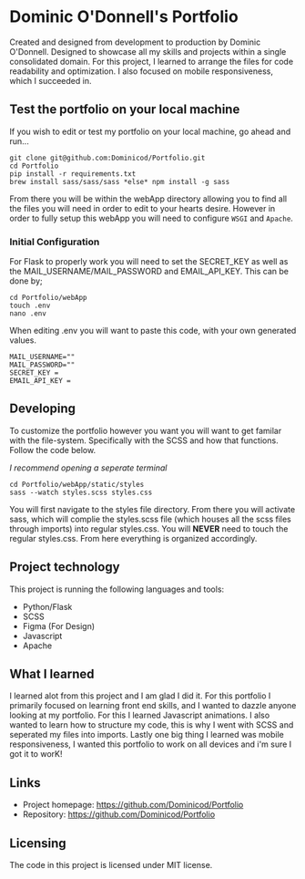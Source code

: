 # Dominic O'Donnell's Portfolio

Created and designed from development to production by Dominic O'Donnell. 
Designed to showcase all my skills and projects within a single consolidated domain. 
For this project, I learned to arrange the files for code readability and optimization. 
I also focused on mobile responsiveness, which I succeeded in.

## Test the portfolio on your local machine

If you wish to edit or test my portfolio on your local machine, go ahead and run...

```shell
git clone git@github.com:Dominicod/Portfolio.git
cd Portfolio
pip install -r requirements.txt
brew install sass/sass/sass *else* npm install -g sass
```

From there you will be within the webApp directory allowing you to find all the files
you will need in order to edit to your hearts desire. However in order to fully
setup this webApp you will need to configure `WSGI` and `Apache`.

### Initial Configuration

For Flask to properly work you will need to set the SECRET_KEY as well as the 
MAIL_USERNAME/MAIL_PASSWORD and EMAIL_API_KEY. This can be done by;

```shell
cd Portfolio/webApp
touch .env
nano .env
```
When editing .env you will want to paste this code, with your own generated values.

```
MAIL_USERNAME=""
MAIL_PASSWORD=""
SECRET_KEY =
EMAIL_API_KEY = 
```

## Developing

To customize the portfolio however you want you will want to get familar with the file-system.
Specifically with the SCSS and how that functions. Follow the code below.

*I recommend opening a seperate terminal*

```shell
cd Portfolio/webApp/static/styles
sass --watch styles.scss styles.css
```

You will first navigate to the styles file directory. From there you will activate
sass, which will complie the styles.scss file (which houses all the scss files through imports)
into regular styles.css. You will **NEVER** need to touch the regular styles.css.
From here everything is organized accordingly.

## Project technology

This project is running the following languages and tools:

* Python/Flask
* SCSS
* Figma (For Design)
* Javascript
* Apache

## What I learned

I learned alot from this project and I am glad I did it. For this portfolio I primarily focused on learning front end skills, and I wanted to dazzle anyone looking at my portfolio. For this I learned Javascript animations. I also wanted to learn how to structure my code, this is why I went with SCSS and seperated my files into imports. Lastly one big thing I learned was mobile responsiveness, I wanted this portfolio to work on all devices and i'm sure I got it to worK!

## Links

- Project homepage: https://github.com/Dominicod/Portfolio
- Repository: https://github.com/Dominicod/Portfolio



## Licensing

The code in this project is licensed under MIT license.